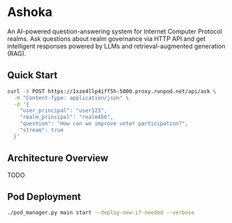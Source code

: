 # Ashoka

An AI-powered question-answering system for Internet Computer Protocol realms. Ask questions about realm governance via HTTP API and get intelligent responses powered by LLMs and retrieval-augmented generation (RAG).

## Quick Start

```bash
curl -X POST https://1xze4llp4iff5h-5000.proxy.runpod.net/api/ask \
  -H "Content-Type: application/json" \
  -d '{
    "user_principal": "user123",
    "realm_principal": "realm456", 
    "question": "How can we improve voter participation?",
    "stream": true
  }'
```

## Architecture Overview

TODO

## Pod Deployment

```bash
./pod_manager.py main start --deploy-new-if-needed --verbose
```